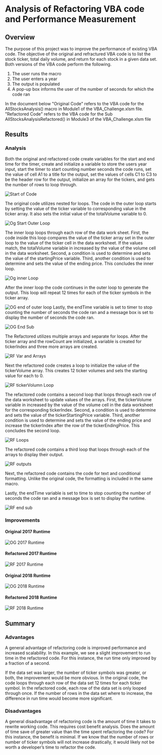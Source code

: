 # Analysis of Refactoring VBA code and Performance Measurement

## Overview
The purpose of this project was to improve the performance of existing VBA code. The objective of the original and refractured VBA code is to list the stock ticker, total daily volume, and return for each stock in a given data set. Both versions of the VBA code perform the following. 
1.	The user runs the macro 
2.	The user enters a year 
3.	The output is populated 
4.	A pop-up box informs the user of the number of seconds for which the code ran

In the document below "Original Code" refers to the VBA code for the AllStocksAnalysis() macro in Module1 of the VBA_Challenge.xlsm file. "Refactored Code" refers to the VBA code for the Sub AllStocksAnalysisRefactored() in Module3 of the VBA_Challenge.xlsm file

## Results 

### Analysis

Both the original and refactored code create variables for the start and end time for the timer, create and initialize a variable to store the users year input, start the timer to start counting number seconds the code runs, set the value of cell A1 to a title for the output, set the values of cells C1 to C3 to be the header row for the output, initialize an array for the tickers, and gets the number of rows to loop through. 

![Start of Code](/resources/start_of_code.png) 

The original code utilizes nested for loops. The code in the outer loop starts by setting the value of the ticker variable to corresponding value in the ticker array. It also sets the initial value of the totalVolume variable to 0. 

![Og Start Outer Loop](/resources/or_start_outer_loop.png)

The inner loop loops through each row of the data work sheet. First, the code inside this loop compares the value of the ticker array set in the outer loop to the value of the ticker cell in the data worksheet. If the values match, the totalVolume variable in increased by the value of the volume cell in the data worksheet. Second, a condition is used to determine and sets the value of the startingPrice variable. Third, another condition is used to determine and sets the value of the ending price. This concludes the inner loop. 

![Og inner Loop](/resources/or_inner_loop.png)

After the inner loop the code continues in the outer loop to generate the output. This loop will repeat 12 times for each of the ticker symbols in the ticker array. 

![OG end of outer loop](/resources/or_end_outer_loop.png)
Lastly, the endTime variable is set to timer to stop counting the number of seconds the code ran and a message box is set to display the number of seconds the code ran.   

![OG End Sub](/resources/or_end_sub.png)

The Refactored utilizes multiple arrays and separate for loops. After the ticker array and the rowCount are initialized, a variable is created for tickerIndex and three more arrays are created. 

![RF Var and Arrays](/resources/rf_var_and_arrays.png)

Next the refactored code creates a loop to initialize the value of the tickerVolume array. This creates 12 ticker volumes and sets the starting value for each to 0. 

![RF tickerVolumn Loop](/resources/rf_tickerVolumn_loop.png)

The refactored code contains a second loop that loops through each row of the data worksheet to update values of the arrays. First, the tickerVolume variable in increased by the value of the volume cell in the data worksheet for the corresponding tickerIndex.  Second, a condition is used to determine and sets the value of the tickerStartingPrice variable. Third, another condition is used to determine and sets the value of the ending price and increase the tickerIndex after the row of the tickerEndingPrice. This concludes the second loop. 

![RF Loops](/resources/rf_loops.png)

The refactored code contains a third loop that loops through each of the arrays to display their output. 

![RF outputs](/resources/rf_outputs.png)

Next, the refactored code contains the code for text and conditional formatting. Unlike the original code, the formatting is included in the same macro. 

Lastly,  the endTime variable is set to time to stop counting the number of seconds the code ran and a message box is set to display the runtime.
 
![RF end sub](/resources/rf_end_sub.png)

### Improvements 

#### Original 2017 Runtime
![OG 2017 Runtime](/resources/or_runtime_2017.png)
#### Refactored 2017 Runtime
![RF 2017 Runtime](/resources/RF_runtime_2017.png)

#### Original 2018 Runtime
![OG 2018 Runtime](/resources/or_runtime_2018.png)

#### Refactored 2018 Runtime
![RF 2018 Runtime](/resources/RF_runtime_2018.png)

## Summary

### Advantages 
A general advantage of refactoring code is improved performance and increased scalability. In this example, we see a slight improvement to run time in the refactored code. For this instance, the run time only improved by a fraction of a second. 

If the data set was larger, the number of ticker symbols was greater, or both, the improvement would be more obvious. In the original code, the code loops through each row of the data set 12 times for each ticker symbol. In the refactored code, each row of the data set is only looped through once. If the number of rows in the data set where to increase, the difference in run time would become more significant. 

### Disadvantages  
A general disadvantage of refactoring code is the amount of time it takes to rewrite working code. This requires cost benefit analysis. Does the amount of time save of greater value than the time spent refactoring the code? For this instance, the benefit is minimal. If we know that the number of rows or number of ticker symbols will not increase drastically, it would likely not be worth a developer’s time to refactor the code.  
